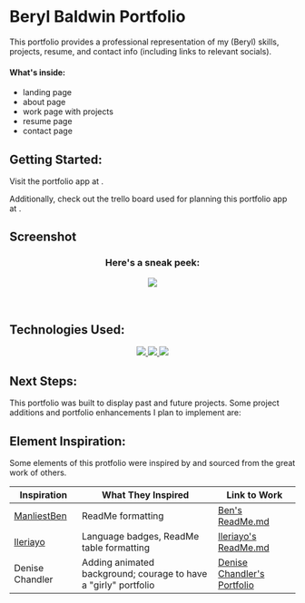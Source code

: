 # Beryl Baldwin Portfolio

This portfolio provides a professional representation of my (Beryl) skills, projects, resume, and contact info (including links to relevant socials).

#### What's inside:
  - landing page
  - about page
  - work page with projects
  - resume page
  - contact page


## Getting Started:

Visit the portfolio app at .

Additionally, check out the trello board used for planning this portfolio app at .


## Screenshot

<div align="center">
<h3>Here's a sneak peek:</h3>
<img align="center" src="https://i.ibb.co/2501X7d/portfolio-hp-ss.png">
</div>
<br>
<br>

## Technologies Used:
<div align ="center">
<a href="#"><img src="https://img.shields.io/badge/html5-%23E34F26.svg?style=for-the-badge&logo=html5&logoColor=white" />  </a>
<a href ="#"><img src="https://img.shields.io/badge/javascript-%23323330.svg?style=for-the-badge&logo=javascript&logoColor=%23F7DF1E" />  </a>
<a href="#"><img src="https://img.shields.io/badge/css3-%231572B6.svg?style=for-the-badge&logo=css3&logoColor=white" />  </a>
</div>



## Next Steps:

This portfolio was built to display past and future projects. Some project additions and portfolio enhancements I plan to implement are:


## Element Inspiration:

Some elements of this protfolio were inspired by and sourced from the great work of others. 

| Inspiration         | What They Inspired                      | Link to Work                              |
| ------------------- | --------------------------------------- | ----------------------------------------- |
| <a href="https://github.com/ManliestBen">ManliestBen</a>          | ReadMe formatting                       | <a href="https://github.com/ManliestBen/ManliestBen/blob/main/README.md#"> Ben's ReadMe.md</a>|
| <a href="https://github.com/Ileriayo">Ileriayo</a>            | Language badges, ReadMe table formatting| <a href="https://github.com/Ileriayo/markdown-badges#readme"> Ileriayo's ReadMe.md</a>|
| Denise Chandler     | Adding animated background; courage to have a "girly" portfolio| <a href="https://denisechandler.com/">Denise Chandler's Portfolio</a>|